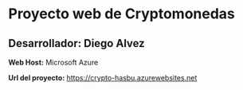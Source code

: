 # Proyecto web de Cryptomonedas

## Desarrollador: Diego Alvez

**Web Host:** Microsoft Azure

**Url del proyecto:** https://crypto-hasbu.azurewebsites.net